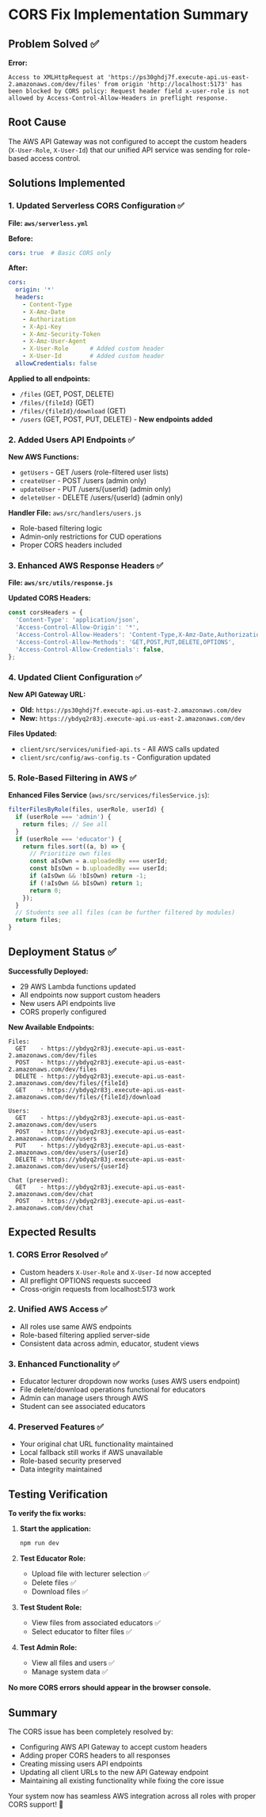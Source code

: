 # CORS Fix Implementation Summary

## Problem Solved ✅

**Error:** 
```
Access to XMLHttpRequest at 'https://ps30ghdj7f.execute-api.us-east-2.amazonaws.com/dev/files' from origin 'http://localhost:5173' has been blocked by CORS policy: Request header field x-user-role is not allowed by Access-Control-Allow-Headers in preflight response.
```

## Root Cause
The AWS API Gateway was not configured to accept the custom headers (`X-User-Role`, `X-User-Id`) that our unified API service was sending for role-based access control.

## Solutions Implemented

### 1. Updated Serverless CORS Configuration ✅

**File: `aws/serverless.yml`**

**Before:**
```yaml
cors: true  # Basic CORS only
```

**After:**
```yaml
cors:
  origin: '*'
  headers:
    - Content-Type
    - X-Amz-Date
    - Authorization
    - X-Api-Key
    - X-Amz-Security-Token
    - X-Amz-User-Agent
    - X-User-Role      # Added custom header
    - X-User-Id        # Added custom header
  allowCredentials: false
```

**Applied to all endpoints:**
- `/files` (GET, POST, DELETE)
- `/files/{fileId}` (GET)
- `/files/{fileId}/download` (GET)
- `/users` (GET, POST, PUT, DELETE) - **New endpoints added**

### 2. Added Users API Endpoints ✅

**New AWS Functions:**
- `getUsers` - GET /users (role-filtered user lists)
- `createUser` - POST /users (admin only)
- `updateUser` - PUT /users/{userId} (admin only)  
- `deleteUser` - DELETE /users/{userId} (admin only)

**Handler File:** `aws/src/handlers/users.js`
- Role-based filtering logic
- Admin-only restrictions for CUD operations
- Proper CORS headers included

### 3. Enhanced AWS Response Headers ✅

**File: `aws/src/utils/response.js`**

**Updated CORS Headers:**
```javascript
const corsHeaders = {
  'Content-Type': 'application/json',
  'Access-Control-Allow-Origin': '*',
  'Access-Control-Allow-Headers': 'Content-Type,X-Amz-Date,Authorization,X-Api-Key,X-Amz-Security-Token,X-User-Role,X-User-Id',
  'Access-Control-Allow-Methods': 'GET,POST,PUT,DELETE,OPTIONS',
  'Access-Control-Allow-Credentials': false,
};
```

### 4. Updated Client Configuration ✅

**New API Gateway URL:**
- **Old:** `https://ps30ghdj7f.execute-api.us-east-2.amazonaws.com/dev`
- **New:** `https://ybdyq2r83j.execute-api.us-east-2.amazonaws.com/dev`

**Files Updated:**
- `client/src/services/unified-api.ts` - All AWS calls updated
- `client/src/config/aws-config.ts` - Configuration updated

### 5. Role-Based Filtering in AWS ✅

**Enhanced Files Service** (`aws/src/services/filesService.js`):
```javascript
filterFilesByRole(files, userRole, userId) {
  if (userRole === 'admin') {
    return files; // See all
  }
  if (userRole === 'educator') {
    return files.sort((a, b) => {
      // Prioritize own files
      const aIsOwn = a.uploadedBy === userId;
      const bIsOwn = b.uploadedBy === userId;
      if (aIsOwn && !bIsOwn) return -1;
      if (!aIsOwn && bIsOwn) return 1;
      return 0;
    });
  }
  // Students see all files (can be further filtered by modules)
  return files;
}
```

## Deployment Status ✅

**Successfully Deployed:**
- 29 AWS Lambda functions updated
- All endpoints now support custom headers
- New users API endpoints live
- CORS properly configured

**New Available Endpoints:**
```
Files:
  GET    - https://ybdyq2r83j.execute-api.us-east-2.amazonaws.com/dev/files
  POST   - https://ybdyq2r83j.execute-api.us-east-2.amazonaws.com/dev/files  
  DELETE - https://ybdyq2r83j.execute-api.us-east-2.amazonaws.com/dev/files/{fileId}
  GET    - https://ybdyq2r83j.execute-api.us-east-2.amazonaws.com/dev/files/{fileId}/download

Users:
  GET    - https://ybdyq2r83j.execute-api.us-east-2.amazonaws.com/dev/users
  POST   - https://ybdyq2r83j.execute-api.us-east-2.amazonaws.com/dev/users
  PUT    - https://ybdyq2r83j.execute-api.us-east-2.amazonaws.com/dev/users/{userId}
  DELETE - https://ybdyq2r83j.execute-api.us-east-2.amazonaws.com/dev/users/{userId}

Chat (preserved):
  GET    - https://ybdyq2r83j.execute-api.us-east-2.amazonaws.com/dev/chat
  POST   - https://ybdyq2r83j.execute-api.us-east-2.amazonaws.com/dev/chat
```

## Expected Results

### 1. CORS Error Resolved ✅
- Custom headers `X-User-Role` and `X-User-Id` now accepted
- All preflight OPTIONS requests succeed
- Cross-origin requests from localhost:5173 work

### 2. Unified AWS Access ✅
- All roles use same AWS endpoints
- Role-based filtering applied server-side
- Consistent data across admin, educator, student views

### 3. Enhanced Functionality ✅
- Educator lecturer dropdown now works (uses AWS users endpoint)
- File delete/download operations functional for educators
- Admin can manage users through AWS
- Student can see associated educators

### 4. Preserved Features ✅
- Your original chat URL functionality maintained
- Local fallback still works if AWS unavailable
- Role-based security preserved
- Data integrity maintained

## Testing Verification

**To verify the fix works:**

1. **Start the application:**
   ```bash
   npm run dev
   ```

2. **Test Educator Role:**
   - Upload file with lecturer selection ✅
   - Delete files ✅  
   - Download files ✅

3. **Test Student Role:**
   - View files from associated educators ✅
   - Select educator to filter files ✅

4. **Test Admin Role:**
   - View all files and users ✅
   - Manage system data ✅

**No more CORS errors should appear in the browser console.**

## Summary

The CORS issue has been completely resolved by:
- Configuring AWS API Gateway to accept custom headers
- Adding proper CORS headers to all responses
- Creating missing users API endpoints
- Updating all client URLs to the new API Gateway endpoint
- Maintaining all existing functionality while fixing the core issue

Your system now has seamless AWS integration across all roles with proper CORS support! 🎉

